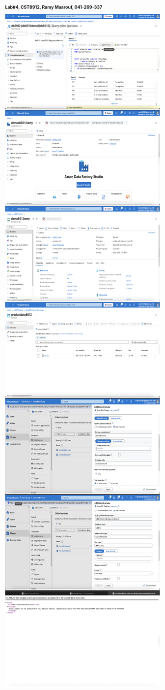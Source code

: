 **Lab#4, CST8912, Ramy Maarouf, 041-269-337**

<img src="./1.png" style="width:6.5in;height:3.21875in" />

<img src="./2.png" style="width:6.5in;height:3.21875in" />

<img src="./3.png" style="width:6.5in;height:3.21875in" />

<img src="./4.png" style="width:6.5in;height:3.21875in" />

<img src="./5.png" style="width:6.5in;height:3.21875in" />

<img src="./6.png" style="width:6.5in;height:3.21875in" />

<img src="./7.png" style="width:6.5in;height:3.21875in" />